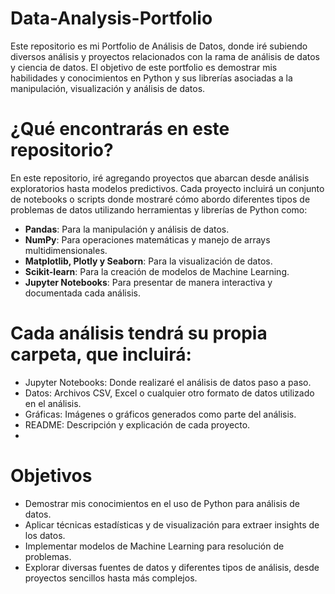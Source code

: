 # Data-Analysis-Portfolio

Este repositorio es mi Portfolio de Análisis de Datos, donde iré subiendo diversos análisis y proyectos relacionados con la rama de análisis de datos y ciencia de datos. El objetivo de este portfolio es demostrar mis habilidades y conocimientos en Python y sus librerías asociadas a la manipulación, visualización y análisis de datos. 

# ¿Qué encontrarás en este repositorio?
En este repositorio, iré agregando proyectos que abarcan desde análisis exploratorios hasta modelos predictivos. Cada proyecto incluirá un conjunto de notebooks o scripts donde mostraré cómo abordo diferentes tipos de problemas de datos utilizando herramientas y librerías de Python como:

- **Pandas**: Para la manipulación y análisis de datos.
- **NumPy**: Para operaciones matemáticas y manejo de arrays multidimensionales.
- **Matplotlib, Plotly y Seaborn**: Para la visualización de datos.
- **Scikit-learn**: Para la creación de modelos de Machine Learning.
- **Jupyter Notebooks**: Para presentar de manera interactiva y documentada cada análisis.

# Cada análisis tendrá su propia carpeta, que incluirá:

- Jupyter Notebooks: Donde realizaré el análisis de datos paso a paso.
- Datos: Archivos CSV, Excel o cualquier otro formato de datos utilizado en el análisis.
- Gráficas: Imágenes o gráficos generados como parte del análisis.
- README: Descripción y explicación de cada proyecto.
- 
# Objetivos
- Demostrar mis conocimientos en el uso de Python para análisis de datos.
- Aplicar técnicas estadísticas y de visualización para extraer insights de los datos.
- Implementar modelos de Machine Learning para resolución de problemas.
- Explorar diversas fuentes de datos y diferentes tipos de análisis, desde proyectos sencillos hasta más complejos.
